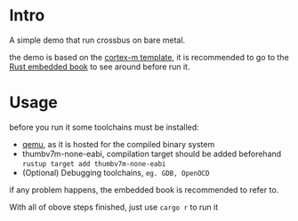 # Intro 

A simple demo that run crossbus on bare metal.

the demo is based on the [cortex-m template](https://github.com/rust-embedded/cortex-m-quickstart), it is recommended to go to the [Rust embedded book](https://docs.rust-embedded.org/book/start/qemu.html) to see around before run it.

# Usage 

before you run it 
some toolchains must be installed:
- [qemu](https://wiki.qemu.org/Documentation/Platforms/ARM#Supported_in_qemu-system-arm), as it is hosted for the compiled binary system
- thumbv7m-none-eabi, compilation target should be added beforehand 
  `rustup target add thumbv7m-none-eabi`
- (Optional) Debugging toolchains, `eg. GDB, OpenOCD`

if any problem happens, the embedded book is recommended to refer to.

With all of obove steps finished, just use 
`cargo r` 
to run it
